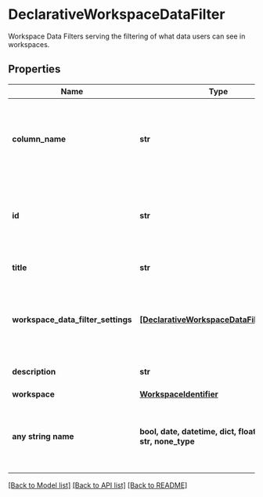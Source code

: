 # DeclarativeWorkspaceDataFilter

Workspace Data Filters serving the filtering of what data users can see in workspaces.

## Properties
Name | Type | Description | Notes
------------ | ------------- | ------------- | -------------
**column_name** | **str** | Workspace Data Filters column name. Data are filtered using this physical column. | 
**id** | **str** | Workspace Data Filters ID. This ID is further used to refer to this instance. | 
**title** | **str** | Workspace Data Filters title. | 
**workspace_data_filter_settings** | [**[DeclarativeWorkspaceDataFilterSetting]**](DeclarativeWorkspaceDataFilterSetting.md) | Filter settings specifying values of filters valid for the workspace. | 
**description** | **str** | Workspace Data Filters description. | [optional] 
**workspace** | [**WorkspaceIdentifier**](WorkspaceIdentifier.md) |  | [optional] 
**any string name** | **bool, date, datetime, dict, float, int, list, str, none_type** | any string name can be used but the value must be the correct type | [optional]

[[Back to Model list]](../README.md#documentation-for-models) [[Back to API list]](../README.md#documentation-for-api-endpoints) [[Back to README]](../README.md)


